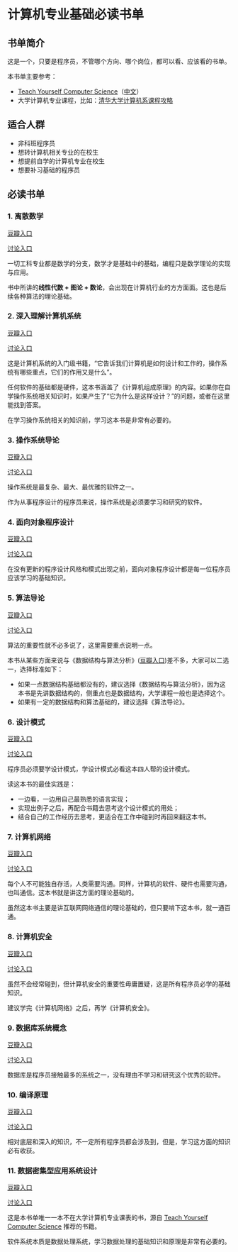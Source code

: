 # 计算机专业基础必读书单

## 书单简介

这是一个，只要是程序员，不管哪个方向、哪个岗位，都可以看、应该看的书单。

本书单主要参考：

- [Teach Yourself Computer Science](https://teachyourselfcs.com/)（[中文](https://github.com/izackwu/TeachYourselfCS-CN)）
- 大学计算机专业课程，比如：[清华大学计算机系课程攻略](https://github.com/PKUanonym/REKCARC-TSC-UHT)

## 适合人群

- 非科班程序员
- 想转计算机相关专业的在校生
- 想提前自学的计算机专业在校生
- 想要补习基础的程序员

## 必读书单

### 1. 离散数学

[豆瓣入口](https://book.douban.com/subject/2162225/)

[讨论入口](https://github.com/longyiyiyu/ITBookList/issues/2)

一切工科专业都是数学的分支，数学才是基础中的基础，编程只是数学理论的实现与应用。

书中所讲的**线性代数 + 图论 + 数论**，会出现在计算机行业的方方面面。这也是后续各种算法的理论基础。

### 2. 深入理解计算机系统

[豆瓣入口](https://book.douban.com/subject/26912767/)

[讨论入口](https://github.com/longyiyiyu/ITBookList/issues/3)

这是计算机系统的入门级书籍，“它告诉我们计算机是如何设计和工作的，操作系统有哪些重点，它们的作用又是什么”。

任何软件的基础都是硬件，这本书涵盖了《计算机组成原理》的内容。如果你在自学操作系统相关知识时，如果产生了“它为什么是这样设计？”的问题，或者在这里能找到答案。

在学习操作系统相关的知识前，学习这本书是非常有必要的。

### 3. 操作系统导论

[豆瓣入口](https://book.douban.com/subject/33463930/)

[讨论入口](https://github.com/longyiyiyu/ITBookList/issues/4)

操作系统是最复杂、最大、最优雅的软件之一。

作为从事程序设计的程序员来说，操作系统是必须要学习和研究的软件。

### 4. 面向对象程序设计

[豆瓣入口](https://book.douban.com/subject/6517504/)

[讨论入口](https://github.com/longyiyiyu/ITBookList/issues/5)

在没有更新的程序设计风格和模式出现之前，面向对象程序设计都是每一位程序员应该学习的基础知识。

### 5. 算法导论

[豆瓣入口](https://book.douban.com/subject/20432061/)

[讨论入口](https://github.com/longyiyiyu/ITBookList/issues/6)

算法的重要性就不必多说了，这里需要重点说明一点。

本书从某些方面来说与《数据结构与算法分析》([豆瓣入口](https://book.douban.com/subject/1139426/))差不多，大家可以二选一，选择标准如下：

- 如果一点数据结构基础都没有的，建议选择《数据结构与算法分析》，因为这本书是先讲数据结构的，侧重点也是数据结构，大学课程一般也是选择这个。
- 如果有一定的数据结构和算法基础的，建议选择《算法导论》。

###  6. 设计模式

[豆瓣入口](https://book.douban.com/subject/34262305/)

[讨论入口](https://github.com/longyiyiyu/ITBookList/issues/7)

程序员必须要学设计模式，学设计模式必看这本四人帮的设计模式。

读这本书的最佳实践是：

- 一边看，一边用自己最熟悉的语言实现；
- 实现出例子之后，再配合书籍去思考这个设计模式的用处；
- 结合自己的工作经历去思考，更适合在工作中碰到时再回来翻这本书。

### 7. 计算机网络

[豆瓣入口](https://book.douban.com/subject/30280001/)

[讨论入口](https://github.com/longyiyiyu/ITBookList/issues/8)

每个人不可能独自存活，人类需要沟通。同样，计算机的软件、硬件也需要沟通，也叫通信。这本书就是讲这方面的理论基础的。

虽然这本书主要是讲互联网网络通信的理论基础的，但只要啃下这本书，就一通百通。

### 8. 计算机安全

[豆瓣入口](https://book.douban.com/subject/33211237/)

[讨论入口](https://github.com/longyiyiyu/ITBookList/issues/9)

虽然不会经常碰到，但计算机安全的重要性毋庸置疑，这是所有程序员必学的基础知识。

建议学完《计算机网络》之后，再学《计算机安全》。

### 9. 数据库系统概念

[豆瓣入口](https://book.douban.com/subject/35501216/)

[讨论入口](https://github.com/longyiyiyu/ITBookList/issues/10)

数据库是程序员接触最多的系统之一，没有理由不学习和研究这个优秀的软件。

### 10. 编译原理

[豆瓣入口](https://book.douban.com/subject/3296317/)

[讨论入口](https://github.com/longyiyiyu/ITBookList/issues/11)

相对底层和深入的知识，不一定所有程序员都会涉及到，但是，学习这方面的知识必有收获。

### 11. 数据密集型应用系统设计

[豆瓣入口](https://book.douban.com/subject/30329536/)

[讨论入口](https://github.com/longyiyiyu/ITBookList/issues/12)

这是本书单唯一一本不在大学计算机专业课表的书，源自 [Teach Yourself Computer Science](https://teachyourselfcs.com/) 推荐的书籍。

软件系统本质是数据处理系统，学习数据处理的基础知识和原理是非常有必要的。